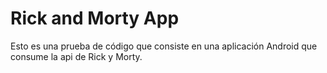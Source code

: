 # Rick and Morty App

Esto es una prueba de código que consiste en una aplicación Android que consume la api de Rick y Morty.